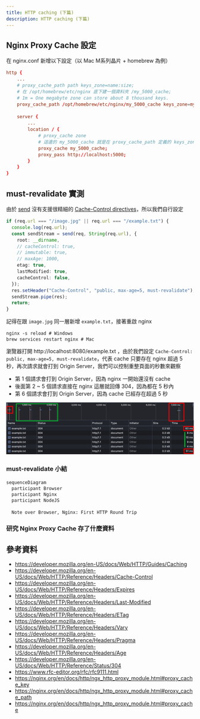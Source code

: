 ```yaml
---
title: HTTP caching (下篇)
description: HTTP caching (下篇)
---
```


## Nginx Proxy Cache 設定

在 nginx.conf 新增以下設定（以 Mac M系列晶片 + homebrew 為例）

```conf
http {
    ...
    # proxy_cache_path path keys_zone=name:size;
    # 在 /opt/homebrew/etc/nginx 底下建一個資料夾 /my_5000_cache;
    # 1m = One megabyte zone can store about 8 thousand keys.
    proxy_cache_path /opt/homebrew/etc/nginx/my_5000_cache keys_zone=my_5000_cache:1m;

    server {
        ...
        location / {
            # proxy_cache zone
            # 這邊的 my_5000_cache 就是在 proxy_cache_path 定義的 keys_zone
            proxy_cache my_5000_cache;
            proxy_pass http://localhost:5000;
        }
    }
}
```

## must-revalidate 實測

由於 [send](https://www.npmjs.com/package/send) 沒有支援很精細的 [Cache-Control directives](../http/http-caching-1.md#directives)，所以我們自行設定

```ts
if (req.url === "/image.jpg" || req.url === "/example.txt") {
  console.log(req.url);
  const sendStream = send(req, String(req.url), {
    root: __dirname,
    // cacheControl: true,
    // immutable: true,
    // maxAge: 1000,
    etag: true,
    lastModified: true,
    cacheControl: false,
  });
  res.setHeader("Cache-Control", "public, max-age=5, must-revalidate");
  sendStream.pipe(res);
  return;
}
```

記得在跟 `image.jpg` 同一層新增 `example.txt`，接著重啟 nginx

```
nginx -s reload # Windows
brew services restart nginx # Mac
```

瀏覽器打開 http://localhost:8080/example.txt ，由於我們設定 `Cache-Control: public, max-age=5, must-revalidate`，代表 cache 只要存在 nginx 超過 5 秒，再次請求就會打到 Origin Server，我們可以控制重整頁面的秒數來觀察

- 第 1 個請求會打到 Origin Server，因為 nginx 一開始還沒有 cache
- 後面第 2 ~ 5 個請求直接在 nginx 這層就回傳 304，因為都在 5 秒內
- 第 6 個請求會打到 Origin Server，因為 cache 已經存在超過 5 秒

![must-revalidate-5](../../static/img/must-revalidate-5.jpg)

### must-revalidate 小結

```mermaid
sequenceDiagram
  participant Browser
  participant Nginx
  participant NodeJS

  Note over Browser, Nginx: First HTTP Round Trip
```

<!-- todo-yus -->

### 研究 Nginx Proxy Cache 存了什麼資料

## 參考資料

- https://developer.mozilla.org/en-US/docs/Web/HTTP/Guides/Caching
- https://developer.mozilla.org/en-US/docs/Web/HTTP/Reference/Headers/Cache-Control
- https://developer.mozilla.org/en-US/docs/Web/HTTP/Reference/Headers/Expires
- https://developer.mozilla.org/en-US/docs/Web/HTTP/Reference/Headers/Last-Modified
- https://developer.mozilla.org/en-US/docs/Web/HTTP/Reference/Headers/ETag
- https://developer.mozilla.org/en-US/docs/Web/HTTP/Reference/Headers/Vary
- https://developer.mozilla.org/en-US/docs/Web/HTTP/Reference/Headers/Pragma
- https://developer.mozilla.org/en-US/docs/Web/HTTP/Reference/Headers/Age
- https://developer.mozilla.org/en-US/docs/Web/HTTP/Reference/Status/304
- https://www.rfc-editor.org/rfc/rfc9111.html
- https://nginx.org/en/docs/http/ngx_http_proxy_module.html#proxy_cache_key
- https://nginx.org/en/docs/http/ngx_http_proxy_module.html#proxy_cache_path
- https://nginx.org/en/docs/http/ngx_http_proxy_module.html#proxy_cache
